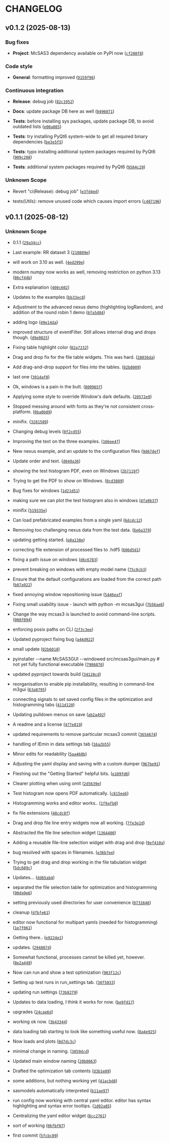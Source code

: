 # CHANGELOG

## v0.1.2 (2025-08-13)

### Bug fixes

* **Project**: McSAS3 dependency available on PyPI now ([`cf280f8`](https://github.com/ibresslerBAM/McSAS3GUI/commit/cf280f89e12b583ac9ce267d0912645a8cdb914c))

### Code style

* **General**: formatting improved ([`9159f96`](https://github.com/ibresslerBAM/McSAS3GUI/commit/9159f968c560aebdd19b741570a2dff1c0b54e3f))

### Continuous integration

* **Release**: debug job ([`82c1952`](https://github.com/ibresslerBAM/McSAS3GUI/commit/82c195284a4eb405f725d4b83ed1438d4744432c))

* **Docs**: update package DB here as well ([`0496071`](https://github.com/ibresslerBAM/McSAS3GUI/commit/04960719d998362802bdb02735cf2e403288e655))

* **Tests**: before installing sys packages, update package DB, to avoid outdated lists ([`e00a085`](https://github.com/ibresslerBAM/McSAS3GUI/commit/e00a085cac8194b0d44eee98624ef4a851f503be))

* **Tests**: try installing PyQt6 system-wide to get all required binary dependencies ([`be3e5f5`](https://github.com/ibresslerBAM/McSAS3GUI/commit/be3e5f5d451f0225831cee7d2b1a9a48cda9295c))

* **Tests**: typo installing additional system packages required by PyQt6 ([`909c208`](https://github.com/ibresslerBAM/McSAS3GUI/commit/909c2084939253d4809b25f6c14593862e7b7918))

* **Tests**: additional system packages required by PyQt6 ([`9584c29`](https://github.com/ibresslerBAM/McSAS3GUI/commit/9584c296dc85826ce99b39dc9be157782b19dc70))

### Unknown Scope

* Revert "ci(Release): debug job" ([`e3fd4ed`](https://github.com/ibresslerBAM/McSAS3GUI/commit/e3fd4eddf990a05d2ca6845615cafbcac426158d))

* tests(Utils): remove unused code which causes import errors ([`c407196`](https://github.com/ibresslerBAM/McSAS3GUI/commit/c40719635f67c603d7c310ed6224b8c5a59258d1))

## v0.1.1 (2025-08-12)

### Unknown Scope

* 0.1.1 ([`29a34cc`](https://github.com/ibresslerBAM/McSAS3GUI/commit/29a34cc454885061f918336042de2ab032ac5afa))

* Last example: RR dataset 3 ([`210889e`](https://github.com/ibresslerBAM/McSAS3GUI/commit/210889e1ac642cfa78eb3059d7fdd24db760f056))

* will work on 3.10 as well. ([`4ed299e`](https://github.com/ibresslerBAM/McSAS3GUI/commit/4ed299edb749589b7a340f0b13af91e606351350))

* modern numpy now works as well, removing restriction on python 3.13 ([`86cf44b`](https://github.com/ibresslerBAM/McSAS3GUI/commit/86cf44b0e8dbf16a45203a2935eb6da1b93c2e23))

* Extra explanation ([`400c602`](https://github.com/ibresslerBAM/McSAS3GUI/commit/400c602cdc51987e59cc574bc3f74d299184d743))

* Updates to the examples ([`bb33ec8`](https://github.com/ibresslerBAM/McSAS3GUI/commit/bb33ec86c63a5970f41d18fe73edadba9b766c0b))

* Adjustment to the advanced nexus demo (highlighting logRandom), and addition of the round robin 1 demo ([`6fa5d84`](https://github.com/ibresslerBAM/McSAS3GUI/commit/6fa5d84cc3a746a8b1371b2321493d568d11a756))

* adding logo ([`49e14da`](https://github.com/ibresslerBAM/McSAS3GUI/commit/49e14dae7fc0f70679a69371027d6da7d9555a7b))

* improved structure of eventFilter. Still allows internal drag and drops though. ([`d9e0025`](https://github.com/ibresslerBAM/McSAS3GUI/commit/d9e0025c2d72588bffb4cc25c2856f762bb7a6c5))

* Fixing table highlight color ([`02a7232`](https://github.com/ibresslerBAM/McSAS3GUI/commit/02a7232d5d8be148c73b07d1737ebbdcba2af330))

* Drag and drop fix for the file table widgets. This was hard. ([`28036da`](https://github.com/ibresslerBAM/McSAS3GUI/commit/28036dad7596bac08abcec02c47ffa3781ec63d2))

* Add drag-and-drop support for files into the tables. ([`02b8009`](https://github.com/ibresslerBAM/McSAS3GUI/commit/02b80098cca0be226a478c901026f942bf8d287b))

* last one ([`3014af0`](https://github.com/ibresslerBAM/McSAS3GUI/commit/3014af06cded75b2d23dcdf46f80196e10eb95d4))

* Ok, windows is a pain in the butt. ([`800965f`](https://github.com/ibresslerBAM/McSAS3GUI/commit/800965ff2a59fafb97c1ad0717bbc4c01f7adef7))

* Applying some style to override Window's dark defaults. ([`20572e9`](https://github.com/ibresslerBAM/McSAS3GUI/commit/20572e91b5470c372327a29494e4ad6d3aadcbda))

* Stopped messing around with fonts as they're not consistent cross-platform. ([`0ba0b09`](https://github.com/ibresslerBAM/McSAS3GUI/commit/0ba0b0912222ce30bd0db7f9c793b5751fe48033))

* minifix. ([`3281589`](https://github.com/ibresslerBAM/McSAS3GUI/commit/3281589709ba3c11446fc502619743515a5211d3))

* Changing debug levels ([`0f2cd55`](https://github.com/ibresslerBAM/McSAS3GUI/commit/0f2cd55ad1111717052f5aee541aecdf07663604))

* Improving the text on the three examples. ([`166ee4f`](https://github.com/ibresslerBAM/McSAS3GUI/commit/166ee4f45d8fe6e2d60cbc3c218c96cda53e13f9))

* New nexus example, and an update to the configuration files ([`9d67def`](https://github.com/ibresslerBAM/McSAS3GUI/commit/9d67def732be0f613859e1851e989e44aa09b558))

* Update order and text. ([`d049a36`](https://github.com/ibresslerBAM/McSAS3GUI/commit/d049a3602474c867997eed693efeb93bc233547f))

* showing the test histogram PDF, even on Windows ([`2b7119f`](https://github.com/ibresslerBAM/McSAS3GUI/commit/2b7119fd12bb8a4ae32f577a77bb53b052059a21))

* Trying to get the PDF to show on Windows. ([`0cd3889`](https://github.com/ibresslerBAM/McSAS3GUI/commit/0cd38899a94ada933fe7cc6591d974efe9df7256))

* Bug fixes for windows ([`1d21d51`](https://github.com/ibresslerBAM/McSAS3GUI/commit/1d21d518ad5197c4608f2a263272b21b88b4a3b8))

* making sure we can plot the test histogram also in windows ([`4fa9b37`](https://github.com/ibresslerBAM/McSAS3GUI/commit/4fa9b371e365a1aad851368e7a12f2b3150b389b))

* minifix ([`519335e`](https://github.com/ibresslerBAM/McSAS3GUI/commit/519335e04fd9cc9145d002ed3fbf45a8aca1077a))

* Can load prefabricated examples from a single yaml ([`6dcdc12`](https://github.com/ibresslerBAM/McSAS3GUI/commit/6dcdc12768557f790b7078ac90d321611f911d89))

* Removing too challenging nexus data from the test data. ([`6e6a379`](https://github.com/ibresslerBAM/McSAS3GUI/commit/6e6a379b80a8307ec6277659f1e507f233861765))

* updating getting started. ([`e0a138e`](https://github.com/ibresslerBAM/McSAS3GUI/commit/e0a138eddb0c639d370238dcba0e9c639c56728b))

* correcting file extension of processed files to .hdf5 ([`606d5d1`](https://github.com/ibresslerBAM/McSAS3GUI/commit/606d5d1b82f408fd1fa3347e190b43da52faef36))

* fixing a path issue on windows ([`d6c6783`](https://github.com/ibresslerBAM/McSAS3GUI/commit/d6c6783a657595214e8ce25e047569bc0d60e8b5))

* prevent breaking on windows with empty model name ([`75c0cb3`](https://github.com/ibresslerBAM/McSAS3GUI/commit/75c0cb3b661baba02e8e261139d4cf1e4a23a76a))

* Ensure that the default configurations are loaded from the correct path ([`b87a922`](https://github.com/ibresslerBAM/McSAS3GUI/commit/b87a922e98ffd57b385f09b749fcc3cda86da534))

* fixed annoying window repositioning issue ([`5446eaf`](https://github.com/ibresslerBAM/McSAS3GUI/commit/5446eaf405a5c2daa1612d943571c7752a4215d2))

* Fixing small usability issue - launch with python -m mcsas3gui ([`7b56ae6`](https://github.com/ibresslerBAM/McSAS3GUI/commit/7b56ae637fd53f2935e6d4f481544d8353ca1b60))

* Change the way mcsas3 is launched to avoid command-line scripts. ([`008f094`](https://github.com/ibresslerBAM/McSAS3GUI/commit/008f094812f386df1b180f762d2fd63287d4a60e))

* enforcing posix paths on CLI ([`2f3c3ee`](https://github.com/ibresslerBAM/McSAS3GUI/commit/2f3c3ee15874d4ba5e2bd6e917b2080a2450f24e))

* Updated pyproject fixing bug ([`a44d922`](https://github.com/ibresslerBAM/McSAS3GUI/commit/a44d9227daf0a341a3b0cdc0e548c6282c08ecf7))

* small update ([`02b6018`](https://github.com/ibresslerBAM/McSAS3GUI/commit/02b6018ed1dbaea46e3e84daa49801a880d909c8))

* pyinstaller --name McSAS3GUI --windowed src/mcsas3gui/main.py # not yet fully functional executable ([`7986876`](https://github.com/ibresslerBAM/McSAS3GUI/commit/7986876ac6c8822689e6d7468c9acd4b3e69ed32))

* updated pyproject towards build ([`34128cd`](https://github.com/ibresslerBAM/McSAS3GUI/commit/34128cdb70ffc23e2fc037c3c1daacd920e08c24))

* reorganisation to enable pip installability, resulting in command-line m3gui ([`63a0795`](https://github.com/ibresslerBAM/McSAS3GUI/commit/63a0795a10fffeb9d3e6a974827be0ac735233e2))

* connecting signals to set saved config files in the optimization and histogramming tabs ([`411d120`](https://github.com/ibresslerBAM/McSAS3GUI/commit/411d120fd89b2fa388aa48b624740c451a9f3af7))

* Updating pulldown menus on save ([`ab2a492`](https://github.com/ibresslerBAM/McSAS3GUI/commit/ab2a492725630fc731b6d89d9023f3ae392bd05c))

* A readme and a license ([`477e819`](https://github.com/ibresslerBAM/McSAS3GUI/commit/477e819ee5886bdbfaf542999fd06d90819d6907))

* updated requirements to remove particular mcsas3 commit ([`3654674`](https://github.com/ibresslerBAM/McSAS3GUI/commit/36546740980b9a533f608d66e7331358c79d2a09))

* handling of IEmin in data settings tab ([`16a2b55`](https://github.com/ibresslerBAM/McSAS3GUI/commit/16a2b558fae752795bc38a1975ac37dba7ad4815))

* Minor edits for readability ([`5aa460b`](https://github.com/ibresslerBAM/McSAS3GUI/commit/5aa460b50ac60dc6edc0fda4921d716aed914de4))

* Adjusting the yaml display and saving with a custom dumper ([`967be91`](https://github.com/ibresslerBAM/McSAS3GUI/commit/967be910dd17abad581f77b4ed083bc012840db5))

* Fleshing out the "Getting Started" helpful bits. ([`e109fd6`](https://github.com/ibresslerBAM/McSAS3GUI/commit/e109fd65981cd3d3cc77e0e9b36d5a3da5e9aaba))

* Clearer plotting when using omit ([`2d5639e`](https://github.com/ibresslerBAM/McSAS3GUI/commit/2d5639ebb1ada7d7d59a8214a38ad378e6a2bd4c))

* Test histogram now opens PDF automatically. ([`c815eeb`](https://github.com/ibresslerBAM/McSAS3GUI/commit/c815eebfb7b6e05a7784fac0301b6df278e69dcf))

* Histogramming works and editor works.. ([`1f9afb0`](https://github.com/ibresslerBAM/McSAS3GUI/commit/1f9afb0dc07d4f0d03f224b9699d502ea5bf95de))

* fix file extensions ([`48cdc8f`](https://github.com/ibresslerBAM/McSAS3GUI/commit/48cdc8f9c3040b036cd8c2cc2010378d11dee26a))

* Drag and drop file line entry widgets now all working. ([`7fe3e2d`](https://github.com/ibresslerBAM/McSAS3GUI/commit/7fe3e2d448cbf5acdfb7f9ea30768df5b2522de8))

* Abstracted the file line selection widget ([`1364400`](https://github.com/ibresslerBAM/McSAS3GUI/commit/1364400e63ce706e073d16a4e67c3472583fb2ef))

* Adding a reusable file-line selection widget with drag and drop ([`9ef410a`](https://github.com/ibresslerBAM/McSAS3GUI/commit/9ef410aeb8c9bbd0b7c52cb0df5a91f82ffb886a))

* bug resolved with spaces in filenames. ([`e36b7ee`](https://github.com/ibresslerBAM/McSAS3GUI/commit/e36b7eeaa27b68980bbe74bd632247e2a7806290))

* Trying to get drag and drop working in the file tabulation widget ([`5dc689c`](https://github.com/ibresslerBAM/McSAS3GUI/commit/5dc689c22615951ea9a297e10a4ae8bd9d9df9ca))

* Updates... ([`dd65ab4`](https://github.com/ibresslerBAM/McSAS3GUI/commit/dd65ab4d74057a55b4e644563f537b2b5b650598))

* separated the file selection table for optimization and histogramming ([`90da9e6`](https://github.com/ibresslerBAM/McSAS3GUI/commit/90da9e6e225080d362cc1c007bc564864a34fe33))

* setting previously used directories for user convenience ([`0731646`](https://github.com/ibresslerBAM/McSAS3GUI/commit/07316469bc8feeaec549b178be181503614a6b1e))

* cleanup ([`dfbfe61`](https://github.com/ibresslerBAM/McSAS3GUI/commit/dfbfe610c26aefc5b51cc001c48a3ea3e50c8348))

* editor now functional for multipart yamls (needed for histogramming) ([`1e7f061`](https://github.com/ibresslerBAM/McSAS3GUI/commit/1e7f061d4d102bfbad42c991e9d273524a14d9bd))

* Getting there.. ([`e9224e1`](https://github.com/ibresslerBAM/McSAS3GUI/commit/e9224e19dc1794778861d6c4c8f0e9ba4d9a3140))

* updates. ([`2948074`](https://github.com/ibresslerBAM/McSAS3GUI/commit/2948074e1b3cf6b384e89661ea936dd0ebc2608a))

* Somewhat functional, processes cannot be killed yet, however. ([`8e2a449`](https://github.com/ibresslerBAM/McSAS3GUI/commit/8e2a449945f2c3eed1ea0a7330451fd5e6e63067))

* Now can run and show a test optimization ([`983f12c`](https://github.com/ibresslerBAM/McSAS3GUI/commit/983f12c44059e9ae3bfa0dd6081651e29e1354c6))

* Setting up test runs in run_settings tab. ([`30f5033`](https://github.com/ibresslerBAM/McSAS3GUI/commit/30f50338e9ca8306de518189706b8c93bde24079))

* updating run settings ([`73b8279`](https://github.com/ibresslerBAM/McSAS3GUI/commit/73b8279f28535de04e7da75036b88c67cc1c0256))

* Updates to data loading, I think it works for now. ([`be9fd17`](https://github.com/ibresslerBAM/McSAS3GUI/commit/be9fd1775814de9f43494f08e97eb4c9603f2b93))

* upgrades ([`24cae6d`](https://github.com/ibresslerBAM/McSAS3GUI/commit/24cae6dfff2fd65aaeb4a3872f712a47b9769613))

* working ok now. ([`3b43344`](https://github.com/ibresslerBAM/McSAS3GUI/commit/3b4334421909c860cd475e39d15984025407eb96))

* data loading tab starting to look like something useful now. ([`8a4e925`](https://github.com/ibresslerBAM/McSAS3GUI/commit/8a4e925f6d5615f968887bbba41ec9a544d30a7e))

* Now loads and plots ([`0d7dc3c`](https://github.com/ibresslerBAM/McSAS3GUI/commit/0d7dc3cbda5e39a58c8e673a43f10f50283d02e0))

* minimal change in naming. ([`3859dcd`](https://github.com/ibresslerBAM/McSAS3GUI/commit/3859dcd1f01f27d0cab3181b52fae126d34a2e18))

* Updated main window naming ([`20b0063`](https://github.com/ibresslerBAM/McSAS3GUI/commit/20b0063c5cb92ad4090784545f6c61424052e819))

* Drafted the optimization tab contents ([`d3b1e89`](https://github.com/ibresslerBAM/McSAS3GUI/commit/d3b1e89feb88e1bcbcfddf9ee4da907d7315b83e))

* some additions, but nothing working yet ([`41acbd8`](https://github.com/ibresslerBAM/McSAS3GUI/commit/41acbd8b07b5ac7b037caa601943db774e51129b))

* sasmodels automatically interpreted ([`b11ae97`](https://github.com/ibresslerBAM/McSAS3GUI/commit/b11ae9753576468414fccf8ced6f10708aa94e56))

* run config now working with central yaml editor. editor has syntax highlighting and syntax error tooltips. ([`1d02a85`](https://github.com/ibresslerBAM/McSAS3GUI/commit/1d02a85c4505a4f8a5ebf168b8f7e37c49481a64))

* Centralizing the yaml editor widget ([`8cc2761`](https://github.com/ibresslerBAM/McSAS3GUI/commit/8cc27612dbebd744f506298368fc3475e1c86a70))

* sort of working ([`0bfbf07`](https://github.com/ibresslerBAM/McSAS3GUI/commit/0bfbf07bc2780e5cec404b8915434b2996dcde27))

* first commit ([`5fcbc09`](https://github.com/ibresslerBAM/McSAS3GUI/commit/5fcbc09d9be2d84324c4bbc48caa1d5eee7e77df))
